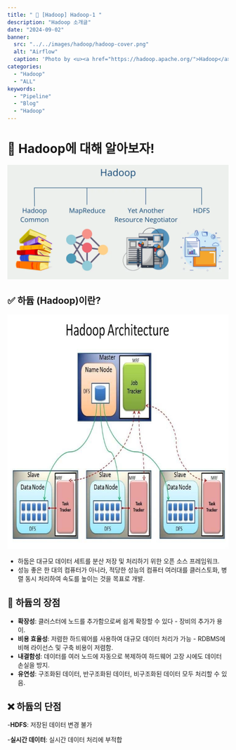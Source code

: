 ```yaml
---
title: " 🌟 [Hadoop] Hadoop-1 "
description: "Hadoop 소개글"
date: "2024-09-02"
banner:
  src: "../../images/hadoop/hadoop-cover.png"
  alt: "Airflow"
  caption: 'Photo by <u><a href="https://hadoop.apache.org/">Hadoop</a></u>'
categories:
  - "Hadoop"
  - "ALL"
keywords:
  - "Pipeline"
  - "Blog"
  - "Hadoop"
---
```


# 🐘 Hadoop에 대해 알아보자!

<img src="https://raw.githubusercontent.com/jms0522/jms0522.github.io/main/content/images/hadoop/hadoop-comp.png" alt="Hadoop" width="600" />

## ✅ 하듑 (Hadoop)이란?

<img src="https://raw.githubusercontent.com/jms0522/jms0522.github.io/main/content/images/hadoop/hadoop-arch.png" alt="Hadoop" width="600" />

- 하둡은 대규모 데이터 세트를 분산 저장 및 처리하기 위한 오픈 소스 프레임워크.
- 성능 좋은 한 대의 컴퓨터가 아니라, 적당한 성능의 컴퓨터 여러대를 클러스토화, 병렬 동시 처리하여 속도를 높이는 것을 목표로 개발.

## 🚀 하듑의 장점

- **확장성**: 클러스터에 노드를 추가함으로써 쉽게 확장할 수 있다 - 장비의 추가가 용이.
- **비용 효율성**: 저렴한 하드웨어를 사용하여 대규모 데이터 처리가 가능 - RDBMS에 비해 라이선스 및 구축 비용이 저렴함.
- **내결함성**: 데이터를 여러 노드에 자동으로 복제하여 하드웨어 고장 시에도 데이터 손실을 방지.
- **유연성**: 구조화된 데이터, 반구조화된 데이터, 비구조화된 데이터 모두 처리할 수 있음.

## ❌ 하듑의 단점

-**HDFS**: 저장된 데이터 변경 불가

-**실시간 데이터**: 실시간 데이터 처리에 부적합



